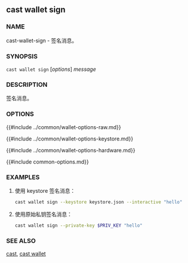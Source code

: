 ## cast wallet sign

### NAME

cast-wallet-sign - 签名消息。

### SYNOPSIS

``cast wallet sign`` [*options*] *message*

### DESCRIPTION

签名消息。

### OPTIONS

{{#include ../common/wallet-options-raw.md}}

{{#include ../common/wallet-options-keystore.md}}

{{#include ../common/wallet-options-hardware.md}}

{{#include common-options.md}}

### EXAMPLES

1. 使用 keystore 签名消息：
    ```sh
    cast wallet sign --keystore keystore.json --interactive "hello"
    ```

2. 使用原始私钥签名消息：
    ```sh
    cast wallet sign --private-key $PRIV_KEY "hello"
    ```

### SEE ALSO

[cast](./cast.md), [cast wallet](./cast-wallet.md)